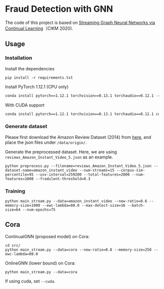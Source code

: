 # Fraud Detection with GNN

The code of this project is based on [Streaming Graph Neural Networks via Continual Learning](https://dl.acm.org/doi/abs/10.1145/3340531.3411963)（CIKM 2020).

## Usage 

### Installation
Install the dependencies
```
pip install -r requirements.txt
```

Install PyTorch 1.12.1 (CPU only)
```bash
conda install pytorch==1.12.1 torchvision==0.13.1 torchaudio==0.12.1 -c pytorch
```

With CUDA support
```bash
conda install pytorch==1.12.1 torchvision==0.13.1 torchaudio==0.12.1 cudatoolkit=11.6 -c pytorch -c conda-forge
```

### Generate dataset
Please first download the Amazon Review Dataset (2014) from [here](http://jmcauley.ucsd.edu/data/amazon/index_2014.html), and place the json files under `/data/origin/`.

Generate the preprocessed dataset. Here, we are using `reviews_Amazon_Instant_Video_5.json` as an example.
```
python preprocess.py --filename=reviews_Amazon_Instant_Video_5.json --dataset-name=amazon_instant_video --num-streams=15 --corpus-sim-percentile=95 --usv-interval=259200 --total-features=2000 --num-features=1000 --fradulent-threshold=0.3
```

### Training
```
python main_stream.py --data=amazon_instant_video --new-ratio=0.6 --memory-size=1000 --ewc-lambda=80.0 --max-detect-size=16 --batch-size=64 --num-epochs=75
```

## Cora

ContinualGNN (proposed model) on Cora:
```
cd src/
python main_stream.py --data=cora --new-ratio=0.8 --memory-size=250 --ewc-lambda=80.0 
```
OnlineGNN (lower bound) on Cora:
```
python main_stream.py --data=cora
```

If using cuda, set `--cuda`.